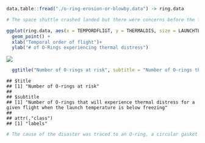 ``` r
data.table::fread("./o-ring-erosion-or-blowby.data") -> ring.data

# The space shuttle crashed landed but there were concerns before the flight that they shouldn't fly the shuttle. They didnt do a good job of data visualization and relaying their point so our job is to give god visualization of why they should fly.

ggplot(ring.data, aes(x = TEMPORDFLIGT, y = THERMALDIS, size = LAUNCHTEMP))+
  geom_point() +
  xlab("Temporal order of flight")+
  ylab("# of O-Rings experiencing thermal distress")
```

![](assignment3_files/figure-markdown_github/unnamed-chunk-1-1.png)

``` r
  ggtitle("Number of O-rings at risk", subtitle = "Number of O-rings that will experience thermal distress for a given flight when the launch temperature is below freezing")
```

    ## $title
    ## [1] "Number of O-rings at risk"
    ## 
    ## $subtitle
    ## [1] "Number of O-rings that will experience thermal distress for a given flight when the launch temperature is below freezing"
    ## 
    ## attr(,"class")
    ## [1] "labels"

``` r
# The cause of the disaster was traced to an O-ring, a circular gasket that sealed the right rocket booster. This had failed due to the low temperature (31°F / -0.5°C) at launch time – a risk that several engineers noted, but that NASA management dismissed. 
```
